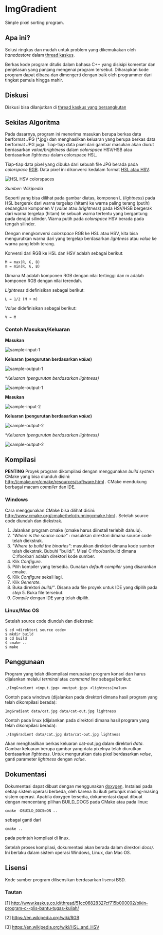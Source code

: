 ImgGradient
===========

Simple pixel sorting program.


## Apa ini?
Solusi ringkas dan mudah untuk problem yang dikemukakan oleh *hanadastore* dalam [thread kaskus][thread].

Berkas kode program ditulis dalam bahasa C++ yang disisipi komentar dan penjelasan yang panjang mengenai program tersebut. Diharapkan kode program dapat dibaca dan dimengerti dengan baik oleh programmer dari tingkat pemula hingga mahir. 


## Diskusi
Diskusi bisa dilanjutkan di [thread kaskus yang bersangkutan][thread]


## Sekilas Algoritma
Pada dasarnya, program ini menerima masukan berupa berkas data berformat JPG (*.jpg) dan menghasilkan keluaran yang berupa berkas data berformat JPG juga.
Tiap-tiap data pixel dari gambar masukan akan diurut berdasarkan *value/brightness* dalam *colorspace* HSV/HSB atau berdasarkan *lightness* dalam colorspace HSL.

Tiap-tiap data pixel yang dibuka dari sebuah file JPG berada pada *colorspace* [RGB][RGB-Colorspace]. Data pixel ini dikonversi kedalam format [HSL atau HSV][HSL-and-HSV-Colorspaces]. 

![HSL HSV colorspaces](https://upload.wikimedia.org/wikipedia/commons/thumb/a/a0/Hsl-hsv_models.svg/400px-Hsl-hsv_models.svg.png "HSL HSV colorspace. Sumber: Wikipedia")

*Sumber: Wikipedia*


Seperti yang bisa dilihat pada gambar diatas, komponen L (*lightness*) pada HSL bergerak dari warna tergelap (hitam) ke warna paling terang (putih) sedangkan komponen V (*value* atau *brightness*) pada HSV/HSB bergerak dari warna tergelap (hitam) ke sebuah warna tertentu yang bergantung pada derajat silinder. Warna putih pada *colorspace* HSV berada pada tengah silinder.

Dengan mengkonversi *colorspace* RGB ke HSL atau HSV, kita bisa mengurutkan warna dari yang tergelap berdasarkan *lightness* atau *value* ke warna yang lebih terang.

Konversi dari RGB ke HSL dan HSV adalah sebagai berikut:

    M = max(R, G, B)
    m = min(R, G, B)

Dimana M adalah komponen RGB dengan nilai tertinggi dan m adalah komponen RGB dengan nilai terendah.
    
*Lightness* didefinisikan sebagai berikut:
   
    L = 1/2 (M + m) 

*Value* didefinisikan sebagai berikut:

    V = M

### Contoh Masukan/Keluaran

**Masukan**

![sample-input-1](http://imageshack.us/a/img833/3710/2xg.png)


**Keluaran (pengurutan berdasarkan *value*)**

![sample-output-1](http://imageshack.us/a/img32/7527/0bp4.jpg)


**Keluaran (pengurutan berdasarkan *lightness)**

![sample-output-1](http://img819.imageshack.us/img819/9420/utvf.jpg)    


**Masukan**

![sample-input-2](http://imageshack.us/a/img208/4197/ku8e.jpg)


**Keluaran (pengurutan berdasarkan *value*)**

![sample-output-2](http://imageshack.us/a/img20/1944/kw8x.jpg)


**Keluaran (pengurutan berdasarkan *lightness)**

![sample-output-2](http://imageshack.us/a/img51/288/qj8a.jpg)    



## Kompilasi

**PENTING**
Proyek program dikompilasi dengan menggunakan *build system* CMake yang bisa diunduh disini: http://cmake.org/cmake/resources/software.html .
CMake mendukung berbagai macam *compiler* dan IDE.

### Windows

Cara menggunakan CMake bisa dilihat disini: http://www.cmake.org/cmake/help/runningcmake.html . Setelah source code diunduh dan diekstrak.

1. Jalankan program cmake (cmake harus diinstall terlebih dahulu).
2. *"Where is the source code"* : masukkan direktori dimana source code telah diekstrak.
3. *"Where to build the binaries"*: masukkan direktori dimana kode sumber telah diekstrak. Bubuhi "build/". Misal C:/foo/bar/build dimana C:/foo/bar/ adalah direktori kode sumber.
4. Klik *Configure*.
5. Pilih kompiler yang tersedia. Gunakan *default compiler* yang disarankan cmake.
6. Klik *Configure* sekali lagi.
7. Klik *Generate*.
8. Buka direktori *build/"*. Disana ada file proyek untuk IDE yang dipilih pada *step* 5. Buka file tersebut.
9. *Compile* dengan IDE yang telah dipilih.

### Linux/Mac OS

Setelah source code diunduh dan diekstrak:

    $ cd <direktori source code>
    $ mkdir build
    $ cd build
    $ cmake ..
    $ make


## Penggunaan
Program yang telah dikompilasi merupakan program konsol dan harus dijalankan melalui *terminal* atau *command line* sebagai berikut:

    ./ImgGradient <input.jpg> <output.jpg> <lightness|value>

Contoh pada windows (dijalankan pada direktori dimana hasil program yang telah dikompilasi berada):

    ImgGradient data/cat.jpg data/cat-out.jpg lightness

Contoh pada linux (dijalankan pada direktori dimana hasil program yang telah dikompilasi berada):

    ./ImgGradient data/cat.jpg data/cat-out.jpg lightness

Akan menghasilkan berkas keluaran cat-out.jpg dalam direktori *data*. Gambar keluaran berupa gambar yang data pixelnya telah diurutkan berdasarkan *lightness*. Untuk mengurutkan data pixel berdasarkan *value*, ganti parameter *lightness* dengan *value*.


## Dokumentasi

Dokumentasi dapat dibuat dengan menggunakan [doxygen](http://www.stack.nl/~dimitri/doxygen/). Instalasi pada setiap sistem operasi berbeda, oleh karena itu ikuti petunjuk masing-masing sistem operasi. Apabila doxygen tersedia, dokumentasi dapat dibuat dengan mencentang pilihan BUILD_DOCS pada CMake atau pada linux:

    cmake -DBUILD_DOCS=ON ..

sebagai ganti dari 

    cmake ..

pada perintah kompilasi di linux.

Setelah proses kompilasi, dokumentasi akan berada dalam direktori *docs/*. Ini berlaku dalam sistem operasi Windows, Linux, dan Mac OS.


## Lisensi
Kode sumber program dilisensikan berdasarkan lisensi BSD.

### Tautan
[1] http://www.kaskus.co.id/thread/51cc06828327cf715b000002/bikin-program-c--plis-bantu-tugas-kuliah/

[2] https://en.wikipedia.org/wiki/RGB

[3] https://en.wikipedia.org/wiki/HSL_and_HSV


[thread]: http://www.kaskus.co.id/thread/51cc06828327cf715b000002/bikin-program-c--plis-bantu-tugas-kuliah/
[RGB-Colorspace]: https://en.wikipedia.org/wiki/RGB
[HSL-and-HSV-Colorspaces]: https://en.wikipedia.org/wiki/HSL_and_HSV

